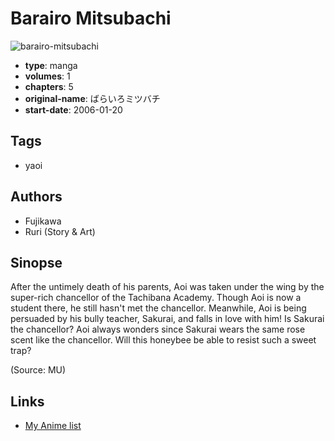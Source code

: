 # Barairo Mitsubachi

![barairo-mitsubachi](https://cdn.myanimelist.net/images/manga/1/161824.jpg)

-   **type**: manga
-   **volumes**: 1
-   **chapters**: 5
-   **original-name**: ばらいろミツバチ
-   **start-date**: 2006-01-20

## Tags

-   yaoi

## Authors

-   Fujikawa
-   Ruri (Story & Art)

## Sinopse

After the untimely death of his parents, Aoi was taken under the wing by the super-rich chancellor of the Tachibana Academy. Though Aoi is now a student there, he still hasn't met the chancellor. Meanwhile, Aoi is being persuaded by his bully teacher, Sakurai, and falls in love with him! Is Sakurai the chancellor? Aoi always wonders since Sakurai wears the same rose scent like the chancellor. Will this honeybee be able to resist such a sweet trap?

(Source: MU)

## Links

-   [My Anime list](https://myanimelist.net/manga/11719/Barairo_Mitsubachi)
